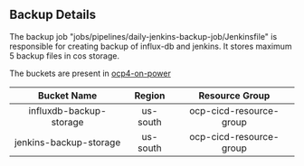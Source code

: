 ## Backup Details
The backup job "jobs/pipelines/daily-jenkins-backup-job/Jenkinsfile" is responsible for creating backup of influx-db and jenkins.
It stores maximum 5 backup files in cos storage. 

The buckets are present in [ocp4-on-power](https://cloud.ibm.com/objectstorage/crn%3Av1%3Abluemix%3Apublic%3Acloud-object-storage%3Aglobal%3Aa%2F65b64c1f1c29460e8c2e4bbfbd893c2c%3A8aeefa98-c07b-4d22-aa7a-1694374ae275%3A%3A?paneId=manage)

| Bucket Name | Region | Resource Group |
| :---: | :---: | :---: |
| influxdb-backup-storage | us-south | ocp-cicd-resource-group |
| jenkins-backup-storage | us-south | ocp-cicd-resource-group |
